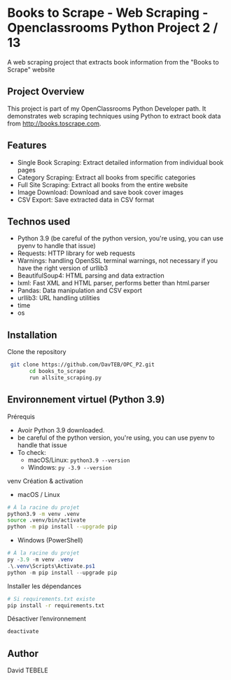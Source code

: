 # Books to Scrape - Web Scraping - Openclassrooms Python Project 2 / 13
A web scraping project that extracts book information from the "Books to Scrape" website

## Project Overview

This project is part of my OpenClassrooms Python Developer path. It demonstrates web scraping techniques using Python to extract book data from http://books.toscrape.com.

## Features

- Single Book Scraping: Extract detailed information from individual book pages
- Category Scraping: Extract all books from specific categories
- Full Site Scraping: Extract all books from the entire website
- Image Download: Download and save book cover images
- CSV Export: Save extracted data in CSV format

## Technos used

- Python 3.9 (be careful of the python version, you're using, you can use pyenv to handle that issue)
- Requests: HTTP library for web requests
- Warnings: handling OpenSSL terminal warnings, not necessary if you have the right version of urllib3
- BeautifulSoup4: HTML parsing and data extraction
- lxml: Fast XML and HTML parser, performs better than html.parser
- Pandas: Data manipulation and CSV export
- urllib3: URL handling utilities
- time
- os

## Installation
Clone the repository
 ```bash
  git clone https://github.com/DavTEB/OPC_P2.git
        cd books_to_scrape
        run allsite_scraping.py
 ```

## Environnement virtuel (Python 3.9)

  Prérequis
  - Avoir Python 3.9 downloaded.
  - be careful of the python version, you're using, you can use pyenv to handle that issue
  - To check:
    - macOS/Linux: `python3.9 --version`
    - Windows: `py -3.9 --version`

venv Création & activation
- macOS / Linux
```bash
# À la racine du projet
python3.9 -m venv .venv
source .venv/bin/activate
python -m pip install --upgrade pip
```

- Windows (PowerShell)
```powershell
# À la racine du projet
py -3.9 -m venv .venv
.\.venv\Scripts\Activate.ps1
python -m pip install --upgrade pip
```

Installer les dépendances
```bash
# Si requirements.txt existe
pip install -r requirements.txt
```

Désactiver l’environnement
```bash
deactivate
```
## Author 
David TEBELE
